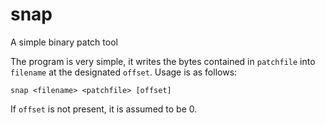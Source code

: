 # snap
A simple binary patch tool

The program is very simple, it writes the bytes contained in `patchfile` into `filename` at the designated `offset`.  Usage is as follows:

````
snap <filename> <patchfile> [offset]
````
If `offset` is not present, it is assumed to be 0.
